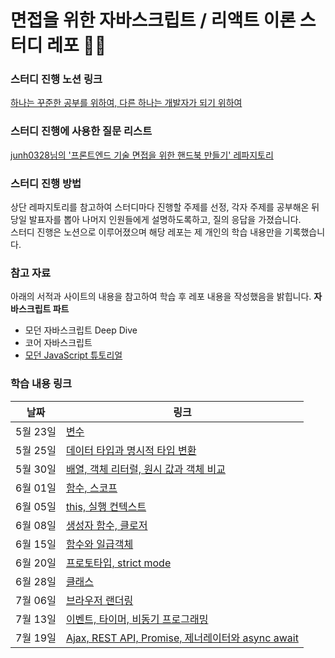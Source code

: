 # 면접을 위한 자바스크립트 / 리액트 이론 스터디 레포 💁🏻

### 스터디 진행 노션 링크
[하나는 꾸준한 공부를 위하여, 다른 하나는 개발자가 되기 위하여](https://www.notion.so/bde9841dd76e4feca9a54bee3606b6d9)

### 스터디 진행에 사용한 질문 리스트
[junh0328님의 '프론트엔드 기술 면접을 위한 핸드북 만들기' 레파지토리](https://github.com/junh0328/prepare_frontend_interview/tree/main)

### 스터디 진행 방법
상단 레파지토리를 참고하여 스터디마다 진행할 주제를 선정, 각자 주제를 공부해온 뒤 당일 발표자를 뽑아 나머지 인원들에게 설명하도록하고, 질의 응답을 가졌습니다. <br>
스터디 진행은 노션으로 이루어졌으며 해당 레포는 제 개인의 학습 내용만을 기록했습니다.

### 참고 자료
아래의 서적과 사이트의 내용을 참고하여 학습 후 레포 내용을 작성했음을 밝힙니다.
**자바스크립트 파트**
- 모던 자바스크립트 Deep Dive
- 코어 자바스크립트
- [모던 JavaScript 튜토리얼](https://ko.javascript.info)

### 학습 내용 링크

| 날짜     | 링크                                                                                                                    |
| -------- | ----------------------------------------------------------------------------------------------------------------------- |
| 5월 23일 | [변수](https://github.com/mixnuts211/JavaScript-study/blob/main/230523.md)                                              |
| 5월 25일 | [데이터 타입과 명시적 타입 변환](https://github.com/mixnuts211/JavaScript-study/blob/main/230525.md)                    |
| 5월 30일 | [배열, 객체 리터럴, 원시 값과 객체 비교](https://github.com/mixnuts211/JavaScript-study/blob/main/230530.md)            |
| 6월 01일 | [함수, 스코프](https://github.com/mixnuts211/JavaScript-study/blob/main/230601.md)                                      |
| 6월 05일 | [this, 실행 컨텍스트](https://github.com/mixnuts211/JavaScript-study/blob/main/230605.md)                               |
| 6월 08일 | [생성자 함수, 클로저](https://github.com/mixnuts211/JavaScript-study/blob/main/230608.md)                               |
| 6월 15일 | [함수와 일급객체](https://github.com/mixnuts211/JavaScript-study/blob/main/230615.md)                                   |
| 6월 20일 | [프로토타입, strict mode](https://github.com/mixnuts211/JavaScript-study/blob/main/230620.md)                           |
| 6월 28일 | [클래스](https://github.com/mixnuts211/JavaScript-study/blob/main/230628.md)                                            |
| 7월 06일 | [브라우저 랜더링](https://github.com/mixnuts211/JavaScript-study/blob/main/230706.md)                                   |
| 7월 13일 | [이벤트, 타이머, 비동기 프로그래밍](https://github.com/mixnuts211/JavaScript-study/blob/main/230713.md)                 |
| 7월 19일 | [Ajax, REST API, Promise, 제너레이터와 async await](https://github.com/mixnuts211/JavaScript-study/blob/main/230719.md) |

